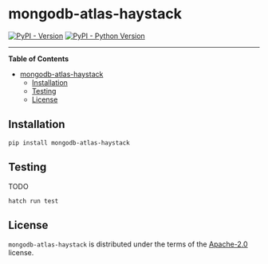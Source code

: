 # mongodb-atlas-haystack

[![PyPI - Version](https://img.shields.io/pypi/v/mongodb-atlas-haystack.svg)](https://pypi.org/project/mongodb-atlas-haystack)
[![PyPI - Python Version](https://img.shields.io/pypi/pyversions/mongodb-atlas-haystack.svg)](https://pypi.org/project/mongodb-atlas-haystack)

---

**Table of Contents**

- [mongodb-atlas-haystack](#mongodb-atlas-haystack)
  - [Installation](#installation)
  - [Testing](#testing)
  - [License](#license)

## Installation

```console
pip install mongodb-atlas-haystack
```

## Testing

TODO

```console
hatch run test
```

## License

`mongodb-atlas-haystack` is distributed under the terms of the [Apache-2.0](https://spdx.org/licenses/Apache-2.0.html) license.
